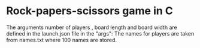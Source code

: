 # Rock-papers-scissors game in C


The arguments number of players , board length and board width are defined in the launch.json file in the "args":
The names for players are taken from names.txt where 100 names are stored.
